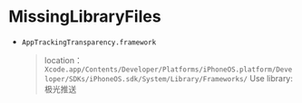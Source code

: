 # MissingLibraryFiles

* `AppTrackingTransparency.framework`

    > location：`Xcode.app/Contents/Developer/Platforms/iPhoneOS.platform/Developer/SDKs/iPhoneOS.sdk/System/Library/Frameworks/`
    > Use library: 极光推送
